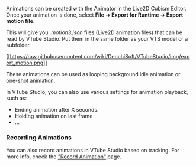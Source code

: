 Animations can be created with the Animator in the Live2D Cubism Editor. Once your animation is done, select **File → Export for Runtime → Export motion file**.


This will give you _.motion3.json_ files (Live2D animation files) that can be read by VTube Studio. Put them in the same folder as your VTS model or a subfolder.

[[https://raw.githubusercontent.com/wiki/DenchiSoft/VTubeStudio/img/export_motion.png]]

These animations can be used as looping background idle animation or one-shot animation.

In VTube Studio, you can also use various settings for animation playback, such as:
* Ending animation after X seconds.
* Holding animation on last frame
* ...

### Recording Animations

You can also record animations in VTube Studio based on tracking. For more info, check the ["Record Animation"](https://github.com/DenchiSoft/VTubeStudio/wiki/Record-Animations) page.

